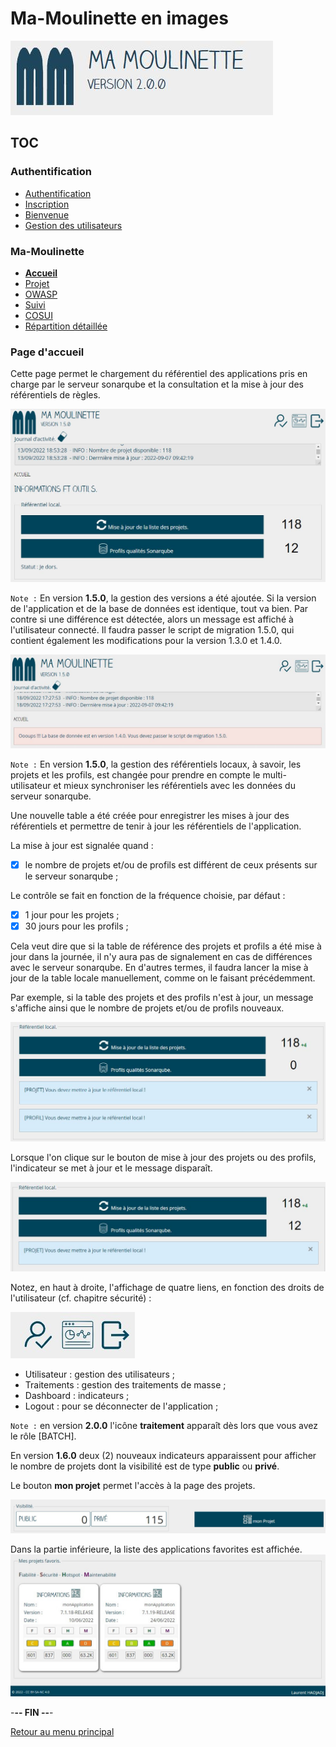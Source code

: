 # Ma-Moulinette en images

![Ma-Moulinette](/documentation/ressources/home-000.jpg)

## TOC

### Authentification

* [Authentification](/documentation/authentification.md)
* [Inscription](/documentation/inscription.md)
* [Bienvenue]((/documentation/bienvenue.md))
* [Gestion des utilisateurs](utilisateur.md)

### Ma-Moulinette

* [**Accueil**](/documentation/accueil.md)
* [Projet](/documentation/projet.md)
* [OWASP](/documentation/owasp.md)
* [Suivi](/documentation/suivi.md)
* [COSUI](/documentation/cosui.md)
* [Répartition détaillée](/documentation/repartition_details.md)

### Page d'accueil

Cette page permet le chargement du référentiel des applications pris en charge par le serveur sonarqube et la consultation et la mise à jour des référentiels de règles.

![home](/documentation/ressources/home-001.jpg)

`Note :` En version **1.5.0**, la gestion des versions a été ajoutée.
Si la version de l'application et de la base de données est identique, tout va bien. Par contre si une différence est détectée, alors un message est affiché à l'utilisateur connecté.
Il faudra passer le script de migration 1.5.0, qui contient également les modifications pour la version 1.3.0 et 1.4.0.

![home](/documentation/ressources/home-001a.jpg)

`Note :` En version **1.5.0**, la gestion des référentiels locaux, à savoir, les projets et les profils, est changée pour prendre en compte le multi-utilisateur et mieux synchroniser les référentiels avec les données du serveur sonarqube.

Une nouvelle table a été créée pour enregistrer les mises à jour des référentiels et permettre de tenir à jour les référentiels de l'application.

La mise à jour est signalée quand :

* [x] le nombre de projets et/ou de profils est différent de ceux présents sur le serveur sonarqube ;

Le contrôle se fait en fonction de la fréquence choisie, par défaut :

* [x] 1 jour pour les projets ;
* [x] 30 jours pour les profils ;

Cela veut dire que si la table de référence des projets et profils a été mise à jour dans la journée, il n'y aura pas de signalement en cas de différences avec le serveur sonarqube. En d'autres termes, il faudra lancer la mise à jour de la table locale manuellement, comme on le faisant précédemment.

Par exemple, si la table des projets et des profils n'est à jour, un message s'affiche ainsi que le nombre de projets et/ou de profils nouveaux.

![home](/documentation/ressources/home-001b.jpg)

Lorsque l'on clique sur le bouton de mise à jour des projets ou des profils, l'indicateur se met à jour et le message disparaît.

![home](/documentation/ressources/home-001c.jpg)

Notez, en haut à droite, l'affichage de quatre liens, en fonction des droits de l'utilisateur (cf. chapitre sécurité) :

![home](/documentation/ressources/home-002.jpg)

* Utilisateur : gestion des utilisateurs ;
* Traitements : gestion des traitements de masse ;
* Dashboard : indicateurs ;
* Logout : pour se déconnecter de l'application ;

`Note :` en version **2.0.0** l'icône **traitement** apparaît dès lors que vous avez le rôle [BATCH].

En version **1.6.0** deux (2) nouveaux indicateurs apparaissent pour afficher le nombre de projets dont la visibilité est de type **public** ou **privé**.

Le bouton **mon projet** permet l'accès à la page des projets.

![home](/documentation/ressources/home-003.jpg)

Dans la partie inférieure, la liste des applications favorites est affichée.
![home](/documentation/ressources/home-004.jpg)

-**-- FIN --**-

[Retour au menu principal](/README.md)
